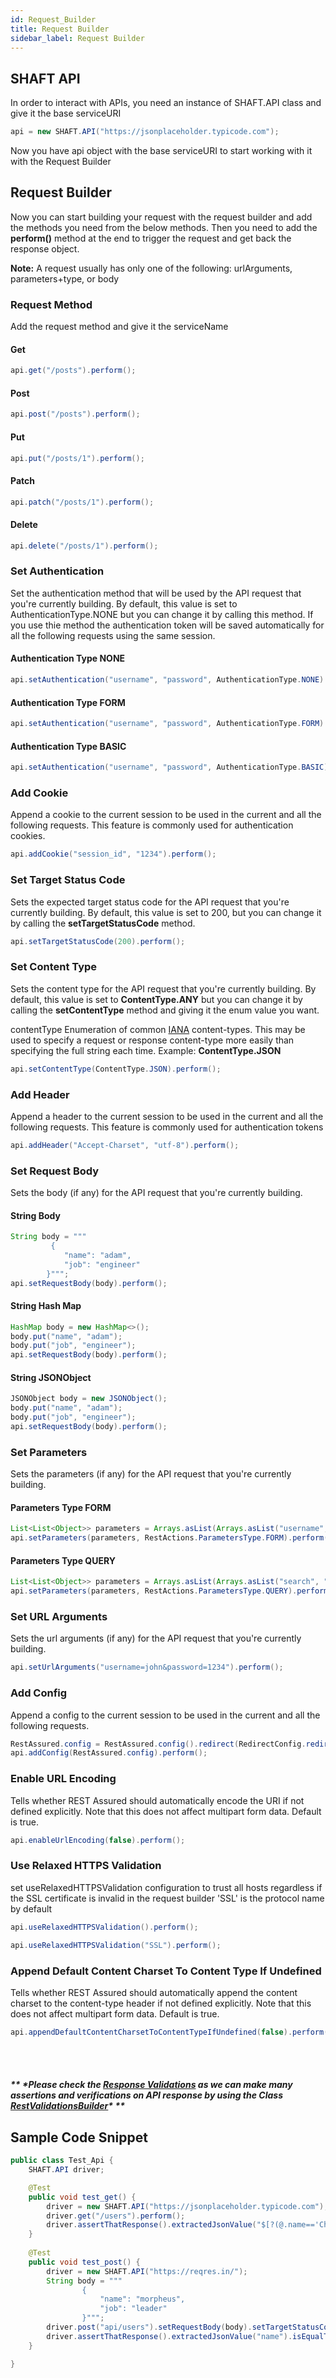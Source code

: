 ```yaml
---
id: Request_Builder
title: Request Builder
sidebar_label: Request Builder
---
```


## SHAFT API

In order to interact with APIs, you need an instance of SHAFT.API class and give it the base serviceURI

```java
api = new SHAFT.API("https://jsonplaceholder.typicode.com");
```
Now you have api object with the base serviceURI to start working with it with the Request Builder

## Request Builder

Now you can start building your request with the request builder and add the methods you need from the below methods.
Then you need to add the **perform()** method at the end to trigger the request and get back the response object.

**Note:** A request usually has only one of the following: urlArguments, parameters+type, or body

### Request Method
Add the request method and give it the serviceName

#### Get
```java
api.get("/posts").perform();
```
#### Post
```java
api.post("/posts").perform();
```
#### Put
```java
api.put("/posts/1").perform();
```
#### Patch
```java
api.patch("/posts/1").perform();
```
#### Delete
```java
api.delete("/posts/1").perform();
```

### Set Authentication
Set the authentication method that will be used by the API request that you're currently building. By default, this value is set to AuthenticationType.NONE but you can change it by calling this method. If you use thie method the authentication token will be saved automatically for all the following requests using the same session.

#### Authentication Type NONE
```java
api.setAuthentication("username", "password", AuthenticationType.NONE).perform();
```

#### Authentication Type FORM
```java
api.setAuthentication("username", "password", AuthenticationType.FORM).perform();
```

#### Authentication Type BASIC
```java
api.setAuthentication("username", "password", AuthenticationType.BASIC).perform();
```

### Add Cookie
Append a cookie to the current session to be used in the current and all the following requests. This feature is commonly used for authentication cookies.
```java
api.addCookie("session_id", "1234").perform();
```

### Set Target Status Code
Sets the expected target status code for the API request that you're currently building. By default, this value is set to 200, but you can change it by calling the **setTargetStatusCode** method.
```java
api.setTargetStatusCode(200).perform();
```

### Set Content Type
Sets the content type for the API request that you're currently building. 
By default, this value is set to **ContentType.ANY** but you can change it by calling the **setContentType** method and giving it the enum value you want.

contentType Enumeration of common [IANA](http://www.iana.org/assignments/media-types/media-types.xhtml) content-types. This may be used to specify a request or response content-type more easily than specifying the full string each time. Example: **ContentType.JSON**
```java
api.setContentType(ContentType.JSON).perform();
```

### Add Header
Append a header to the current session to be used in the current and all the following requests.
This feature is commonly used for authentication tokens
```java
api.addHeader("Accept-Charset", "utf-8").perform();
```

### Set Request Body
Sets the body (if any) for the API request that you're currently building.
#### String Body
```java
String body = """
         {
            "name": "adam",
            "job": "engineer"
        }""";
api.setRequestBody(body).perform();
```
#### String Hash Map
```java
HashMap body = new HashMap<>();
body.put("name", "adam");
body.put("job", "engineer");
api.setRequestBody(body).perform();
```
#### String JSONObject
```java
JSONObject body = new JSONObject();
body.put("name", "adam");
body.put("job", "engineer");
api.setRequestBody(body).perform();
```

### Set Parameters
Sets the parameters (if any) for the API request that you're currently building.

#### Parameters Type FORM
```java
List<List<Object>> parameters = Arrays.asList(Arrays.asList("username", "john"), Arrays.asList("password","1234"));
api.setParameters(parameters, RestActions.ParametersType.FORM).perform();
```
#### Parameters Type QUERY
```java
List<List<Object>> parameters = Arrays.asList(Arrays.asList("search", "john"), Arrays.asList("orderBy","desc"));
api.setParameters(parameters, RestActions.ParametersType.QUERY).perform();
```

### Set URL Arguments
Sets the url arguments (if any) for the API request that you're currently building.
```java
api.setUrlArguments("username=john&password=1234").perform();
```

### Add Config
Append a config to the current session to be used in the current and all the following requests.
```java
RestAssured.config = RestAssured.config().redirect(RedirectConfig.redirectConfig().followRedirects(false));
api.addConfig(RestAssured.config).perform();
```

### Enable URL Encoding
Tells whether REST Assured should automatically encode the URI if not defined explicitly. Note that this does not affect multipart form data. Default is true.
```java
api.enableUrlEncoding(false).perform();
```

### Use Relaxed HTTPS Validation
set useRelaxedHTTPSValidation configuration to trust all hosts regardless if the SSL certificate is invalid in the request builder 'SSL' is the protocol name by default

```java
api.useRelaxedHTTPSValidation().perform();
```
```java
api.useRelaxedHTTPSValidation("SSL").perform();
```

### Append Default Content Charset To Content Type If Undefined
Tells whether REST Assured should automatically append the content charset to the content-type header if not defined explicitly. Note that this does not affect multipart form data. Default is true.
```java
api.appendDefaultContentCharsetToContentTypeIfUndefined(false).perform();
```
<br/><br/>

#### _** \*Please check the [Response Validations](https://shafthq.github.io/SHAFT_Engine_Docusaurus/docs/Response) as we can make many assertions and verifications on API response by using the Class [RestValidationsBuilder](https://shafthq.github.io/SHAFT_ENGINE/apidocs/com/shaft/validation/RestValidationsBuilder.html)\* **_  

## Sample Code Snippet
```java
public class Test_Api {
    SHAFT.API driver;

    @Test
    public void test_get() {
        driver = new SHAFT.API("https://jsonplaceholder.typicode.com");
        driver.get("/users").perform();
        driver.assertThatResponse().extractedJsonValue("$[?(@.name=='Chelsey Dietrich')].id").isEqualTo("5").perform();
    }
    
    @Test
    public void test_post() {
        driver = new SHAFT.API("https://reqres.in/");
        String body = """
                {
                    "name": "morpheus",
                    "job": "leader"
                }""";
        driver.post("api/users").setRequestBody(body).setTargetStatusCode(201).setContentType(ContentType.JSON).perform();
        driver.assertThatResponse().extractedJsonValue("name").isEqualTo("morpheus").withCustomReportMessage("Check that Morpheus exists.").perform();
    }

}
```
